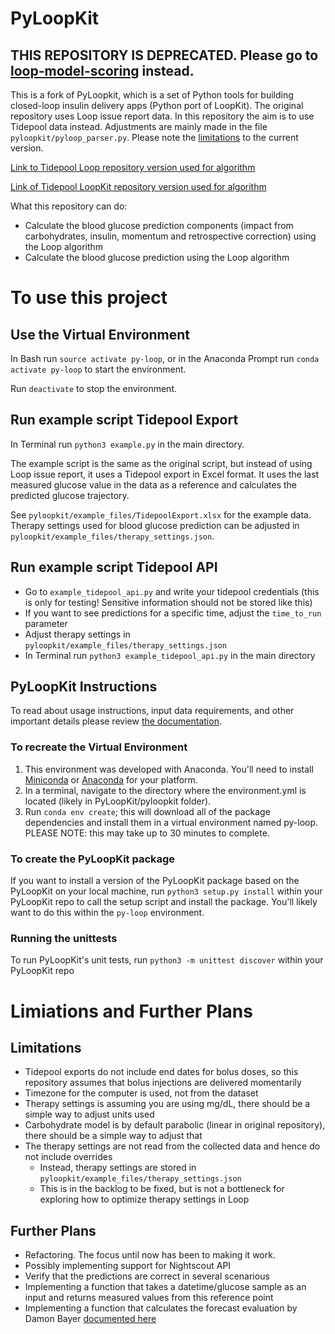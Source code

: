 # PyLoopKit 

## THIS REPOSITORY IS DEPRECATED. Please go to [loop-model-scoring](https://github.com/miriamkw/loop-model-scoring) instead.

This is a fork of PyLoopkit, which is a set of Python tools for building closed-loop insulin delivery apps (Python port of LoopKit).
The original repository uses Loop issue report data. In this repository the aim is to use Tidepool data instead. Adjustments are mainly made in the file `pyloopkit/pyloop_parser.py`. Please note the [limitations](#limitations) to the current version.

[Link to Tidepool Loop repository version used for algorithm](https://github.com/tidepool-org/Loop/tree/8c1dfdba38fbf6588b07cee995a8b28fcf80ef69)

[Link of Tidepool LoopKit repository version used for algorithm](https://github.com/tidepool-org/LoopKit/tree/57a9f2ba65ae3765ef7baafe66b883e654e08391)

What this repository can do:
- Calculate the blood glucose prediction components (impact from carbohydrates, insulin, momentum and retrospective correction) using the Loop algorithm
- Calculate the blood glucose prediction using the Loop algorithm

# To use this project

## Use the Virtual Environment
In Bash run `source activate py-loop`, or in the Anaconda Prompt
run `conda activate py-loop` to start the environment.

Run `deactivate` to stop the environment.

## Run example script Tidepool Export
In Terminal run
`python3 example.py`
in the main directory. 

The example script is the same as the original script, but instead of using Loop issue report, it uses a Tidepool export in Excel format. It uses the last measured glucose value in the data as a reference and calculates the predicted glucose trajectory.

See `pyloopkit/example_files/TidepoolExport.xlsx` for the example data. Therapy settings used for blood glucose prediction can be adjusted in `pyloopkit/example_files/therapy_settings.json`.

## Run example script Tidepool API
- Go to `example_tidepool_api.py` and write your tidepool credentials (this is only for testing! Sensitive information should not be stored like this)
- If you want to see predictions for a specific time, adjust the `time_to_run` parameter
- Adjust therapy settings in `pyloopkit/example_files/therapy_settings.json`
- In Terminal run `python3 example_tidepool_api.py` in the main directory

## PyLoopKit Instructions
To read about usage instructions, input data requirements, and other important details please review [the documentation](pyloopkit/docs/pyloopkit_documentation.md).

### To recreate the Virtual Environment
1. This environment was developed with Anaconda. You'll need to install [Miniconda](https://conda.io/miniconda.html) or [Anaconda](https://anaconda-installer.readthedocs.io/en/latest/) for your platform.
2. In a terminal, navigate to the directory where the environment.yml 
is located (likely in PyLoopKit/pyloopkit folder).
3. Run `conda env create`; this will download all of the package dependencies
and install them in a virtual environment named py-loop. PLEASE NOTE: this
may take up to 30 minutes to complete.

### To create the PyLoopKit package
If you want to install a version of the PyLoopKit package based on the PyLoopKit on your local machine, run `python3 setup.py install` within your PyLoopKit repo to call the setup script and install the package. You'll likely want to do this within the `py-loop` environment.

### Running the unittests
To run PyLoopKit's unit tests, run `python3 -m unittest discover` within your PyLoopKit repo

# Limiations and Further Plans

<a name="limitations"></a> 
## Limitations 
- Tidepool exports do not include end dates for bolus doses, so this repository assumes that bolus injections are delivered momentarily
- Timezone for the computer is used, not from the dataset
- Therapy settings is assuming you are using mg/dL, there should be a simple way to adjust units used
- Carbohydrate model is by default parabolic (linear in original repository), there should be a simple way to adjust that
- The therapy settings are not read from the collected data and hence do not include overrides
	- Instead, therapy settings are stored in `pyloopkit/example_files/therapy_settings.json`
	- This is in the backlog to be fixed, but is not a bottleneck for exploring how to optimize therapy settings in Loop

## Further Plans 
- Refactoring. The focus until now has been to making it work.
- Possibly implementing support for Nightscout API
- Verify that the predictions are correct in several scenarious
- Implementing a function that takes a datetime/glucose sample as an input and returns measured values from this reference point
- Implementing a function that calculates the forecast evaluation by Damon Bayer [documented here](https://docs.google.com/document/d/14AJ9u2oGJiiJU1cWVDf_rC_WdJc0oOj1uIkXutOovQU/edit)














